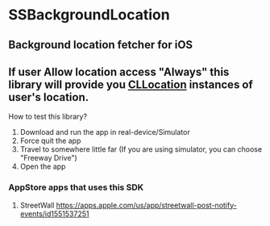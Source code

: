 # SSBackgroundLocation
## Background location fetcher for iOS

## **If user Allow location access "Always"** this library will provide you [CLLocation](https://developer.apple.com/documentation/corelocation/cllocation) instances of user's location.

How to test this library?
1. Download and run the app in real-device/Simulator
2. Force quit the app
3. Travel to somewhere little far (If you are using simulator, you can choose "Freeway Drive")
4. Open the app


### AppStore apps that uses this SDK
1. StreetWall https://apps.apple.com/us/app/streetwall-post-notify-events/id1551537251